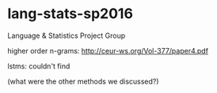 # lang-stats-sp2016
Language &amp; Statistics Project Group

higher order n-grams: http://ceur-ws.org/Vol-377/paper4.pdf

lstms: couldn't find

(what were the other methods we discussed?)
